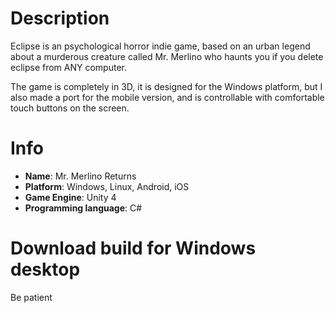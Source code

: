 # Description
Eclipse is an psychological horror indie game, based on an urban legend about a murderous creature called Mr. Merlino who haunts you if you delete eclipse from ANY computer.

The game is completely in 3D, it is designed for the Windows platform, but I also made a port for the mobile version, and is controllable with comfortable touch buttons on the screen.

# Info
- **Name**: Mr. Merlino Returns
- **Platform**: Windows, Linux, Android, iOS
- **Game Engine**: Unity 4
- **Programming language**: C#

# Download build for Windows desktop
Be patient
